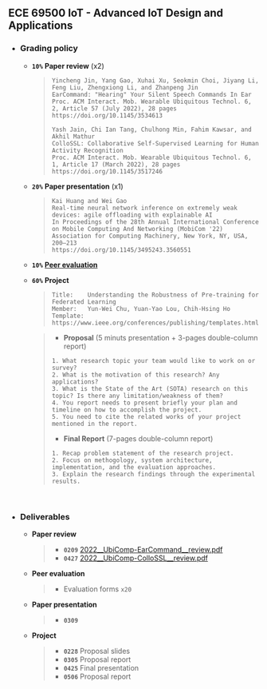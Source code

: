 ## ECE 69500 IoT - Advanced IoT Design and Applications

* ### Grading policy
  * **```10%```** **Paper review** (x2)
    > ```
    > Yincheng Jin, Yang Gao, Xuhai Xu, Seokmin Choi, Jiyang Li, Feng Liu, Zhengxiong Li, and Zhanpeng Jin
    > EarCommand: "Hearing" Your Silent Speech Commands In Ear
    > Proc. ACM Interact. Mob. Wearable Ubiquitous Technol. 6, 2, Article 57 (July 2022), 28 pages
    > https://doi.org/10.1145/3534613
    > 
    > Yash Jain, Chi Ian Tang, Chulhong Min, Fahim Kawsar, and Akhil Mathur
    > ColloSSL: Collaborative Self-Supervised Learning for Human Activity Recognition
    > Proc. ACM Interact. Mob. Wearable Ubiquitous Technol. 6, 1, Article 17 (March 2022), 28 pages
    > https://doi.org/10.1145/3517246
    > ```
  * **```20%```** **Paper presentation** (x1)
    > ```
    > Kai Huang and Wei Gao
    > Real-time neural network inference on extremely weak devices: agile offloading with explainable AI
    > In Proceedings of the 28th Annual International Conference on Mobile Computing And Networking (MobiCom '22)
    > Association for Computing Machinery, New York, NY, USA, 200–213
    > https://doi.org/10.1145/3495243.3560551
    > ```
  * **```10%```** [**Peer evaluation**](https://forms.gle/FNo9Xiib6zefbdip8)
  * **```60%```** **Project**
    > ```
    > Title:    Understanding the Robustness of Pre-training for Federated Learning
    > Member:   Yun-Wei Chu, Yuan-Yao Lou, Chih-Hsing Ho
    > Template: https://www.ieee.org/conferences/publishing/templates.html
    > ```

    > * **Proposal** (5 minuts presentation + 3-pages double-column report)
    > ```
    > 1. What research topic your team would like to work on or survey?
    > 2. What is the motivation of this research? Any applications?
    > 3. What is the State of the Art (SOTA) research on this topic? Is there any limitation/weakness of them?
    > 4. You report needs to present briefly your plan and timeline on how to accomplish the project.
    > 5. You need to cite the related works of your project mentioned in the report.
    > ```
    > * **Final Report** (7-pages double-column report)
    > ```
    > 1. Recap problem statement of the research project.
    > 2. Focus on methogology, system architecture, implementation, and the evaluation approaches.
    > 3. Explain the research findings through the experimental results.
    > ```
  
<br />
  
* ### Deliverables
  * **Paper review**
    > * **```0209```** [2022__UbiComp-EarCommand__review.pdf](./2022__UbiComp-EarCommand__review.pdf)
    > * **```0427```** [2022__UbiComp-ColloSSL__review.pdf](./2022__UbiComp-ColloSSL__review.pdf)
  * **Peer evaluation**
    > * Evaluation forms ```x20```
  * **Paper presentation**
    > * **```0309```**
  * **Project**
    > * **```0228```** Proposal slides
    > * **```0305```** Proposal report
    > * **```0425```** Final presentation
    > * **```0506```** Proposal report